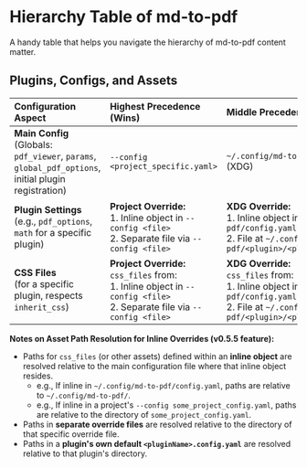 # Hierarchy Table of md-to-pdf

A handy table that helps you navigate the hierarchy of md-to-pdf content matter.

## Plugins, Configs, and Assets

| Configuration Aspect                                     | Highest Precedence (Wins)                                                                                                | Middle Precedence                                                                                                         | Lowest Precedence (Base)                                                                 | Effect of `--factory-defaults` Flag                                                                 |
| :------------------------------------------------------- | :----------------------------------------------------------------------------------------------------------------------- | :------------------------------------------------------------------------------------------------------------------------ | :--------------------------------------------------------------------------------------- | :-------------------------------------------------------------------------------------------------- |
| **Main Config** <br> (Globals: `pdf_viewer`, `params`, `global_pdf_options`, initial plugin registration) | `--config <project_specific.yaml>`                                                                                       | `~/.config/md-to-pdf/config.yaml` (XDG)                                                                   | `~/md-to-pdf/config.yaml` <br> (or `~/md-to-pdf/config.example.yaml` as fallback)        | Uses `~/md-to-pdf/config.example.yaml` only.                                                        |
| **Plugin Settings** <br> (e.g., `pdf_options`, `math` for a specific plugin) | **Project Override:** <br> 1. Inline object in `--config <file>` <br> 2. Separate file via `--config <file>`                          | **XDG Override:** <br> 1. Inline object in `~/.config/md-to-pdf/config.yaml` <br> 2. File at `~/.config/md-to-pdf/<plugin>/<plugin>.config.yaml` | Plugin's own `<pluginName>.config.yaml` (e.g., `~/md-to-pdf/plugins/cv/cv.config.yaml`) | Uses Plugin's own default settings + Globals from `~/md-to-pdf/config.example.yaml` only. |
| **CSS Files** <br> (for a specific plugin, respects `inherit_css`) | **Project Override:** <br> `css_files` from: <br> 1. Inline object in `--config <file>` <br> 2. Separate file via `--config <file>` | **XDG Override:** <br> `css_files` from: <br> 1. Inline object in `~/.config/md-to-pdf/config.yaml` <br> 2. File at `~/.config/md-to-pdf/<plugin>/<plugin>.config.yaml` | Plugin's own default `css_files` list.                                                   | Uses Plugin's own default `css_files` only.                                                         |

**Notes on Asset Path Resolution for Inline Overrides (v0.5.5 feature):**
* Paths for `css_files` (or other assets) defined within an **inline object** are resolved relative to the main configuration file where that inline object resides.
  * e.g., If inline in `~/.config/md-to-pdf/config.yaml`, paths are relative to `~/.config/md-to-pdf/`.
  * e.g., If inline in a project's `--config some_project_config.yaml`, paths are relative to the directory of `some_project_config.yaml`.
* Paths in **separate override files** are resolved relative to the directory of that specific override file.
* Paths in a **plugin's own default `<pluginName>.config.yaml`** are resolved relative to that plugin's directory.

